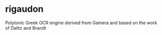 rigaudon
========

Polytonic Greek OCR engine derived from Gamera  and based on the work of Dalitz and Brandt